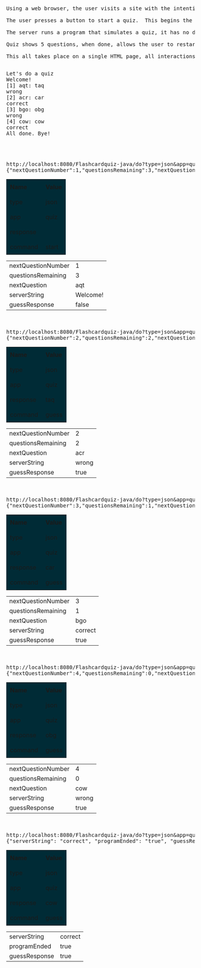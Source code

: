 <!DOCTYPE html>
<html lang="en">
<head>
  <meta charset="UTF-8">
  <meta name="viewport" content="width=device-width, initial-scale=1.0">
  <meta http-equiv="X-UA-Compatible" content="ie=edge">
  <title>Document</title>
</head>
<body>

<pre>
Using a web browser, the user visits a site with the intention of completing a flashcard quiz.  (Currently localhost).

The user presses a button to start a quiz.  This begins the prompting of quiz questions. Pressing Enter or the Submit button causes the server to evaluate the question through JSON/Ajax.  

The server runs a program that simulates a quiz, it has no data storage, and all data is hardcoded.  This release doesn't evaluate the questions and answers correctly, it just fakes it, and produces a hardwired correct/incorrect response.

Quiz shows 5 questions, when done, allows the user to restart the quiz. 

This all takes place on a single HTML page, all interactions dynamically update the HTML and, and submit triggers AJAX.

</pre>

  <pre>
Let's do a quiz
Welcome!
[1] aqt: taq
wrong
[2] acr: car
correct
[3] bgo: obg
wrong
[4] cow: cow
correct
All done. Bye!
  </pre>


<div style="margin-top: 50px;">
<pre>
http://localhost:8080/Flashcardquiz-java/do?type=json&app=quiz&response=&command=start
{"nextQuestionNumber":1,"questionsRemaining":3,"nextQuestion":"aqt","serverString":"Welcome!","guessResponse":"false"}
</pre>
</div>

<table><tbody><tr style="background-color: rgb(0, 43, 54);"><td style="padding: 10px;"><strong>Name</strong></td><td style="padding: 10px;"><strong>Value</strong></td></tr><tr style="background-color: rgb(0, 43, 54);"><td style="padding: 10px;">type</td><td style="padding: 10px;">json</td></tr><tr style="background-color: rgb(0, 43, 54);"><td style="padding: 10px;">app</td><td style="padding: 10px;">quiz</td></tr><tr style="background-color: rgb(0, 43, 54);"><td style="padding: 10px;">response</td><td style="padding: 10px;"></td></tr><tr style="background-color: rgb(0, 43, 54);"><td style="padding: 10px;">command</td><td style="padding: 10px;">start</td></tr></tbody></table>

<table><tbody><tr><td><div class="td_head">nextQuestionNumber</div></td><td><div class="td_row_even">1</div></td></tr><tr><td><div class="td_head">questionsRemaining</div></td><td><div class="td_row_even">3</div></td></tr><tr><td><div class="td_head">nextQuestion</div></td><td><div class="td_row_even">aqt</div></td></tr><tr><td><div class="td_head">serverString</div></td><td><div class="td_row_even">Welcome!</div></td></tr><tr><td><div class="td_head">guessResponse</div></td><td><div class="td_row_even">false</div></td></tr></tbody></table>


<div style="margin-top: 50px;">





<pre>
http://localhost:8080/Flashcardquiz-java/do?type=json&app=quiz&response=taq&command=guess
{"nextQuestionNumber":2,"questionsRemaining":2,"nextQuestion":"acr","serverString":"wrong","guessResponse":"true"}
</pre>






</div>

<table><tbody><tr style="background-color: rgb(0, 43, 54);"><td style="padding: 10px;"><strong>Name</strong></td><td style="padding: 10px;"><strong>Value</strong></td></tr><tr style="background-color: rgb(0, 43, 54);"><td style="padding: 10px;">type</td><td style="padding: 10px;">json</td></tr><tr style="background-color: rgb(0, 43, 54);"><td style="padding: 10px;">app</td><td style="padding: 10px;">quiz</td></tr><tr style="background-color: rgb(0, 43, 54);"><td style="padding: 10px;">response</td><td style="padding: 10px;">taq</td></tr><tr style="background-color: rgb(0, 43, 54);"><td style="padding: 10px;">command</td><td style="padding: 10px;">guess</td></tr></tbody></table>

<table><tbody><tr><td><div class="td_head">nextQuestionNumber</div></td><td><div class="td_row_even">2</div></td></tr><tr><td><div class="td_head">questionsRemaining</div></td><td><div class="td_row_even">2</div></td></tr><tr><td><div class="td_head">nextQuestion</div></td><td><div class="td_row_even">acr</div></td></tr><tr><td><div class="td_head">serverString</div></td><td><div class="td_row_even">wrong</div></td></tr><tr><td><div class="td_head">guessResponse</div></td><td><div class="td_row_even">true</div></td></tr></tbody></table>


<div style="margin-top: 50px;">





<pre>
http://localhost:8080/Flashcardquiz-java/do?type=json&app=quiz&response=car&command=guess
{"nextQuestionNumber":3,"questionsRemaining":1,"nextQuestion":"bgo","serverString":"correct","guessResponse":"true"}
</pre>






</div>

<table><tbody><tr style="background-color: rgb(0, 43, 54);"><td style="padding: 10px;"><strong>Name</strong></td><td style="padding: 10px;"><strong>Value</strong></td></tr><tr style="background-color: rgb(0, 43, 54);"><td style="padding: 10px;">type</td><td style="padding: 10px;">json</td></tr><tr style="background-color: rgb(0, 43, 54);"><td style="padding: 10px;">app</td><td style="padding: 10px;">quiz</td></tr><tr style="background-color: rgb(0, 43, 54);"><td style="padding: 10px;">response</td><td style="padding: 10px;">car</td></tr><tr style="background-color: rgb(0, 43, 54);"><td style="padding: 10px;">command</td><td style="padding: 10px;">guess</td></tr></tbody></table>

<table><tbody><tr><td><div class="td_head">nextQuestionNumber</div></td><td><div class="td_row_even">3</div></td></tr><tr><td><div class="td_head">questionsRemaining</div></td><td><div class="td_row_even">1</div></td></tr><tr><td><div class="td_head">nextQuestion</div></td><td><div class="td_row_even">bgo</div></td></tr><tr><td><div class="td_head">serverString</div></td><td><div class="td_row_even">correct</div></td></tr><tr><td><div class="td_head">guessResponse</div></td><td><div class="td_row_even">true</div></td></tr></tbody></table>


<div style="margin-top: 50px;">





<pre>
http://localhost:8080/Flashcardquiz-java/do?type=json&app=quiz&response=obg&command=guess
{"nextQuestionNumber":4,"questionsRemaining":0,"nextQuestion":"cow","serverString":"wrong","guessResponse":"true"}
</pre>






</div>

<table><tbody><tr style="background-color: rgb(0, 43, 54);"><td style="padding: 10px;"><strong>Name</strong></td><td style="padding: 10px;"><strong>Value</strong></td></tr><tr style="background-color: rgb(0, 43, 54);"><td style="padding: 10px;">type</td><td style="padding: 10px;">json</td></tr><tr style="background-color: rgb(0, 43, 54);"><td style="padding: 10px;">app</td><td style="padding: 10px;">quiz</td></tr><tr style="background-color: rgb(0, 43, 54);"><td style="padding: 10px;">response</td><td style="padding: 10px;">obg</td></tr><tr style="background-color: rgb(0, 43, 54);"><td style="padding: 10px;">command</td><td style="padding: 10px;">guess</td></tr></tbody></table>

<table><tbody><tr><td><div class="td_head">nextQuestionNumber</div></td><td><div class="td_row_even">4</div></td></tr><tr><td><div class="td_head">questionsRemaining</div></td><td><div class="td_row_even">0</div></td></tr><tr><td><div class="td_head">nextQuestion</div></td><td><div class="td_row_even">cow</div></td></tr><tr><td><div class="td_head">serverString</div></td><td><div class="td_row_even">wrong</div></td></tr><tr><td><div class="td_head">guessResponse</div></td><td><div class="td_row_even">true</div></td></tr></tbody></table>


<div style="margin-top: 50px;">





<pre>
http://localhost:8080/Flashcardquiz-java/do?type=json&app=quiz&response=cow&command=guess
{"serverString": "correct", "programEnded": "true", "guessResponse" : "true"}
</pre>






</div>

<table><tbody><tr style="background-color: rgb(0, 43, 54);"><td style="padding: 10px;"><strong>Name</strong></td><td style="padding: 10px;"><strong>Value</strong></td></tr><tr style="background-color: rgb(0, 43, 54);"><td style="padding: 10px;">type</td><td style="padding: 10px;">json</td></tr><tr style="background-color: rgb(0, 43, 54);"><td style="padding: 10px;">app</td><td style="padding: 10px;">quiz</td></tr><tr style="background-color: rgb(0, 43, 54);"><td style="padding: 10px;">response</td><td style="padding: 10px;">cow</td></tr><tr style="background-color: rgb(0, 43, 54);"><td style="padding: 10px;">command</td><td style="padding: 10px;">guess</td></tr></tbody></table>

<table><tbody><tr><td><div class="td_head">serverString</div></td><td><div class="td_row_even">correct</div></td></tr><tr><td><div class="td_head">programEnded</div></td><td><div class="td_row_even">true</div></td></tr><tr><td><div class="td_head">guessResponse</div></td><td><div class="td_row_even">true</div></td></tr></tbody></table>

</body>
</html>
